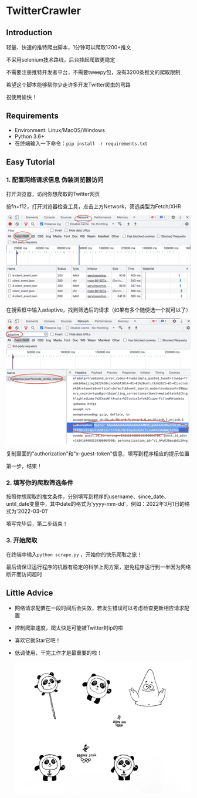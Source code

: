 # TwitterCrawler

## Introduction

轻量、快速的推特爬虫脚本，1分钟可以爬取1200+推文

不采用selenium技术路线，后台挂起爬取更稳定

不需要注册推特开发者平台，不需要tweepy包，没有3200条推文的爬取限制

希望这个脚本能够帮你少走许多开发Twitter爬虫的弯路

祝使用愉快！

## Requirements

- Environment: Linux/MacOS/Windows
- Python 3.6+
- 在终端输入一下命令：`pip install -r requirements.txt`

## Easy Tutorial

### 1. 配置网络请求信息 伪装浏览器访问

打开浏览器，访问你想爬取的Twitter网页

按fn+f12，打开浏览器检查工具，点击上方Network，筛选类型为Fetch/XHR

![figure1](./figure/figure1.jpeg)

在搜索框中输入adaptive，找到筛选后的请求（如果有多个随便选一个就可以了）

![figure2](./figure/figure2.jpeg)

复制里面的"authorization"和"x-guest-token"信息，填写到程序相应的提示位置

第一步，结束！

### 2. 填写你的爬取筛选条件

按照你想爬取的推文条件，分别填写到程序的username、since_date、until_date变量中，其中date的格式为'yyyy-mm-dd'，例如：2022年3月1日的格式为'2022-03-01'

填写完毕后，第二步结束！

### 3. 开始爬取

在终端中输入`python scrape.py` ，开始你的快乐爬取之旅！

最后请保证运行程序的机器有稳定的科学上网方案，避免程序运行到一半因为网络断开而访问超时

## Little Advice

- 网络请求配置在一段时间后会失效，若发生错误可以考虑检查更新相应请求配置

- 控制爬取速度，爬太快是可能被Twitter封ip的啦

- 喜欢它就Star它吧！

- 低调使用，干完工作才是最重要的啦！

  ![figure3](./figure/figure3.jpeg)
